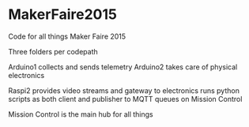 # MakerFaire2015
Code for all things Maker Faire 2015

Three folders per codepath


Arduino1 collects and sends telemetry
Arduino2 takes care of physical electronics

Raspi2 provides video streams and gateway to electronics
runs python scripts as both client and publisher to MQTT queues on Mission Control

Mission Control is the main hub for all things

